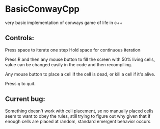 # BasicConwayCpp
very basic implementation of conways game of life in c++

## Controls: 
Press space to iterate one step
Hold space for continuous iteration

Press R and then any mouse button to fill the screen with 50% living cells, value can be changed easily in the code and then recompiling.

Any mouse button to place a cell if the cell is dead, or kill a cell if it's alive.

Press q to quit.

## Current bug:
Something doesn't work with cell placement, so no manually placed cells seem to want to obey the rules, still trying to figure out why given that if enough cells are placed at random, standard emergent behavior occurs.
